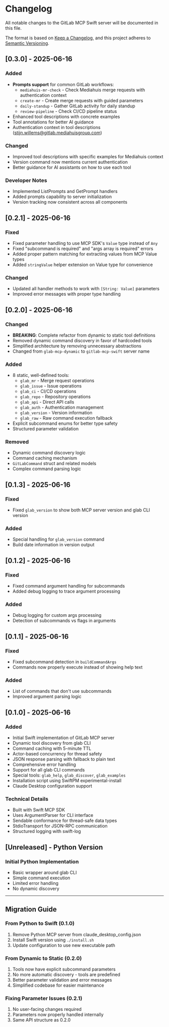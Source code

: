 # Changelog

All notable changes to the GitLab MCP Swift server will be documented in this file.

The format is based on [Keep a Changelog](https://keepachangelog.com/en/1.0.0/),
and this project adheres to [Semantic Versioning](https://semver.org/spec/v2.0.0.html).

## [0.3.0] - 2025-06-16

### Added
- **Prompts support** for common GitLab workflows:
  - `mediahuis-mr-check` - Check Mediahuis merge requests with authentication context
  - `create-mr` - Create merge requests with guided parameters
  - `daily-standup` - Gather GitLab activity for daily standup
  - `review-pipeline` - Check CI/CD pipeline status
- Enhanced tool descriptions with concrete examples
- Tool annotations for better AI guidance
- Authentication context in tool descriptions (stijn.willems@gitlab.mediahuisgroup.com)

### Changed
- Improved tool descriptions with specific examples for Mediahuis context
- Version command now mentions current authentication
- Better guidance for AI assistants on how to use each tool

### Developer Notes
- Implemented ListPrompts and GetPrompt handlers
- Added prompts capability to server initialization
- Version tracking now consistent across all components

## [0.2.1] - 2025-06-16

### Fixed
- Fixed parameter handling to use MCP SDK's `Value` type instead of `Any`
- Fixed "subcommand is required" and "args array is required" errors
- Added proper pattern matching for extracting values from MCP Value types
- Added `stringValue` helper extension on Value type for convenience

### Changed
- Updated all handler methods to work with `[String: Value]` parameters
- Improved error messages with proper type handling

## [0.2.0] - 2025-06-16

### Changed
- **BREAKING**: Complete refactor from dynamic to static tool definitions
- Removed dynamic command discovery in favor of hardcoded tools
- Simplified architecture by removing unnecessary abstractions
- Changed from `glab-mcp-dynamic` to `gitlab-mcp-swift` server name

### Added
- 8 static, well-defined tools:
  - `glab_mr` - Merge request operations
  - `glab_issue` - Issue operations
  - `glab_ci` - CI/CD operations
  - `glab_repo` - Repository operations
  - `glab_api` - Direct API calls
  - `glab_auth` - Authentication management
  - `glab_version` - Version information
  - `glab_raw` - Raw command execution fallback
- Explicit subcommand enums for better type safety
- Structured parameter validation

### Removed
- Dynamic command discovery logic
- Command caching mechanism
- `GitLabCommand` struct and related models
- Complex command parsing logic

## [0.1.3] - 2025-06-16

### Fixed
- Fixed `glab_version` to show both MCP server version and glab CLI version

### Added
- Special handling for `glab_version` command
- Build date information in version output

## [0.1.2] - 2025-06-16

### Fixed
- Fixed command argument handling for subcommands
- Added debug logging to trace argument processing

### Added
- Debug logging for custom args processing
- Detection of subcommands vs flags in arguments

## [0.1.1] - 2025-06-16

### Fixed
- Fixed subcommand detection in `buildCommandArgs`
- Commands now properly execute instead of showing help text

### Added
- List of commands that don't use subcommands
- Improved argument parsing logic

## [0.1.0] - 2025-06-16

### Added
- Initial Swift implementation of GitLab MCP server
- Dynamic tool discovery from glab CLI
- Command caching with 5-minute TTL
- Actor-based concurrency for thread safety
- JSON response parsing with fallback to plain text
- Comprehensive error handling
- Support for all glab CLI commands
- Special tools: `glab_help`, `glab_discover`, `glab_examples`
- Installation script using SwiftPM experimental-install
- Claude Desktop configuration support

### Technical Details
- Built with Swift MCP SDK
- Uses ArgumentParser for CLI interface
- Sendable conformance for thread-safe data types
- StdioTransport for JSON-RPC communication
- Structured logging with swift-log

## [Unreleased] - Python Version

### Initial Python Implementation
- Basic wrapper around glab CLI
- Simple command execution
- Limited error handling
- No dynamic discovery

---

## Migration Guide

### From Python to Swift (0.1.0)
1. Remove Python MCP server from claude_desktop_config.json
2. Install Swift version using `./install.sh`
3. Update configuration to use new executable path

### From Dynamic to Static (0.2.0)
1. Tools now have explicit subcommand parameters
2. No more automatic discovery - tools are predefined
3. Better parameter validation and error messages
4. Simplified codebase for easier maintenance

### Fixing Parameter Issues (0.2.1)
1. No user-facing changes required
2. Parameters now properly handled internally
3. Same API structure as 0.2.0